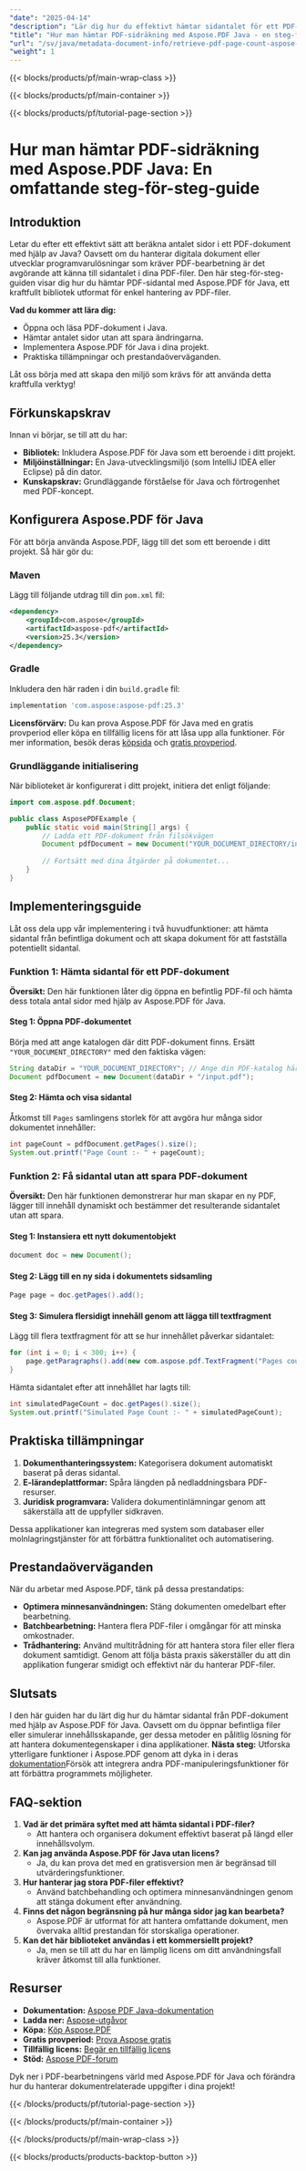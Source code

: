 ```yaml
---
"date": "2025-04-14"
"description": "Lär dig hur du effektivt hämtar sidantalet för ett PDF-dokument med Aspose.PDF för Java. Den här guiden täcker installation, implementering och praktiska tillämpningar."
"title": "Hur man hämtar PDF-sidräkning med Aspose.PDF Java - en steg-för-steg-guide"
"url": "/sv/java/metadata-document-info/retrieve-pdf-page-count-aspose-pdf-java/"
"weight": 1
---
```


{{< blocks/products/pf/main-wrap-class >}}

{{< blocks/products/pf/main-container >}}

{{< blocks/products/pf/tutorial-page-section >}}
# Hur man hämtar PDF-sidräkning med Aspose.PDF Java: En omfattande steg-för-steg-guide

## Introduktion

Letar du efter ett effektivt sätt att beräkna antalet sidor i ett PDF-dokument med hjälp av Java? Oavsett om du hanterar digitala dokument eller utvecklar programvarulösningar som kräver PDF-bearbetning är det avgörande att känna till sidantalet i dina PDF-filer. Den här steg-för-steg-guiden visar dig hur du hämtar PDF-sidantal med Aspose.PDF för Java, ett kraftfullt bibliotek utformat för enkel hantering av PDF-filer.

**Vad du kommer att lära dig:**
- Öppna och läsa PDF-dokument i Java.
- Hämtar antalet sidor utan att spara ändringarna.
- Implementera Aspose.PDF för Java i dina projekt.
- Praktiska tillämpningar och prestandaöverväganden.

Låt oss börja med att skapa den miljö som krävs för att använda detta kraftfulla verktyg!

## Förkunskapskrav

Innan vi börjar, se till att du har:
- **Bibliotek:** Inkludera Aspose.PDF för Java som ett beroende i ditt projekt.
- **Miljöinställningar:** En Java-utvecklingsmiljö (som IntelliJ IDEA eller Eclipse) på din dator.
- **Kunskapskrav:** Grundläggande förståelse för Java och förtrogenhet med PDF-koncept.

## Konfigurera Aspose.PDF för Java

För att börja använda Aspose.PDF, lägg till det som ett beroende i ditt projekt. Så här gör du:

### Maven

Lägg till följande utdrag till din `pom.xml` fil:
```xml
<dependency>
    <groupId>com.aspose</groupId>
    <artifactId>aspose-pdf</artifactId>
    <version>25.3</version>
</dependency>
```
### Gradle

Inkludera den här raden i din `build.gradle` fil:
```gradle
implementation 'com.aspose:aspose-pdf:25.3'
```
**Licensförvärv:**
Du kan prova Aspose.PDF för Java med en gratis provperiod eller köpa en tillfällig licens för att låsa upp alla funktioner. För mer information, besök deras [köpsida](https://purchase.aspose.com/buy) och [gratis provperiod](https://releases.aspose.com/pdf/java/).

### Grundläggande initialisering

När biblioteket är konfigurerat i ditt projekt, initiera det enligt följande:
```java
import com.aspose.pdf.Document;

public class AsposePDFExample {
    public static void main(String[] args) {
        // Ladda ett PDF-dokument från filsökvägen
        Document pdfDocument = new Document("YOUR_DOCUMENT_DIRECTORY/input.pdf");
        
        // Fortsätt med dina åtgärder på dokumentet...
    }
}
```
## Implementeringsguide

Låt oss dela upp vår implementering i två huvudfunktioner: att hämta sidantal från befintliga dokument och att skapa dokument för att fastställa potentiellt sidantal.

### Funktion 1: Hämta sidantal för ett PDF-dokument

**Översikt:** Den här funktionen låter dig öppna en befintlig PDF-fil och hämta dess totala antal sidor med hjälp av Aspose.PDF för Java.

#### Steg 1: Öppna PDF-dokumentet
Börja med att ange katalogen där ditt PDF-dokument finns. Ersätt `"YOUR_DOCUMENT_DIRECTORY"` med den faktiska vägen:
```java
String dataDir = "YOUR_DOCUMENT_DIRECTORY"; // Ange din PDF-katalog här
Document pdfDocument = new Document(dataDir + "/input.pdf");
```

#### Steg 2: Hämta och visa sidantal
Åtkomst till `Pages` samlingens storlek för att avgöra hur många sidor dokumentet innehåller:
```java
int pageCount = pdfDocument.getPages().size();
System.out.printf("Page Count :- " + pageCount);
```
### Funktion 2: Få sidantal utan att spara PDF-dokument

**Översikt:** Den här funktionen demonstrerar hur man skapar en ny PDF, lägger till innehåll dynamiskt och bestämmer det resulterande sidantalet utan att spara.

#### Steg 1: Instansiera ett nytt dokumentobjekt
```java
document doc = new Document();
```

#### Steg 2: Lägg till en ny sida i dokumentets sidsamling
```java
Page page = doc.getPages().add();
```

#### Steg 3: Simulera flersidigt innehåll genom att lägga till textfragment
Lägg till flera textfragment för att se hur innehållet påverkar sidantalet:
```java
for (int i = 0; i < 300; i++) {
    page.getParagraphs().add(new com.aspose.pdf.TextFragment("Pages count test"));
}
```
Hämta sidantalet efter att innehållet har lagts till:
```java
int simulatedPageCount = doc.getPages().size();
System.out.printf("Simulated Page Count :- " + simulatedPageCount);
```
## Praktiska tillämpningar

1. **Dokumenthanteringssystem:** Kategorisera dokument automatiskt baserat på deras sidantal.
2. **E-lärandeplattformar:** Spåra längden på nedladdningsbara PDF-resurser.
3. **Juridisk programvara:** Validera dokumentinlämningar genom att säkerställa att de uppfyller sidkraven.

Dessa applikationer kan integreras med system som databaser eller molnlagringstjänster för att förbättra funktionalitet och automatisering.
## Prestandaöverväganden

När du arbetar med Aspose.PDF, tänk på dessa prestandatips:
- **Optimera minnesanvändningen:** Stäng dokumenten omedelbart efter bearbetning.
- **Batchbearbetning:** Hantera flera PDF-filer i omgångar för att minska omkostnader.
- **Trådhantering:** Använd multitrådning för att hantera stora filer eller flera dokument samtidigt.
Genom att följa bästa praxis säkerställer du att din applikation fungerar smidigt och effektivt när du hanterar PDF-filer.
## Slutsats

I den här guiden har du lärt dig hur du hämtar sidantal från PDF-dokument med hjälp av Aspose.PDF för Java. Oavsett om du öppnar befintliga filer eller simulerar innehållsskapande, ger dessa metoder en pålitlig lösning för att hantera dokumentegenskaper i dina applikationer.
**Nästa steg:** Utforska ytterligare funktioner i Aspose.PDF genom att dyka in i deras [dokumentation](https://reference.aspose.com/pdf/java/)Försök att integrera andra PDF-manipuleringsfunktioner för att förbättra programmets möjligheter.
## FAQ-sektion

1. **Vad är det primära syftet med att hämta sidantal i PDF-filer?**
   - Att hantera och organisera dokument effektivt baserat på längd eller innehållsvolym.
2. **Kan jag använda Aspose.PDF för Java utan licens?**
   - Ja, du kan prova det med en gratisversion men är begränsad till utvärderingsfunktioner.
3. **Hur hanterar jag stora PDF-filer effektivt?**
   - Använd batchbehandling och optimera minnesanvändningen genom att stänga dokument efter användning.
4. **Finns det någon begränsning på hur många sidor jag kan bearbeta?**
   - Aspose.PDF är utformat för att hantera omfattande dokument, men övervaka alltid prestandan för storskaliga operationer.
5. **Kan det här biblioteket användas i ett kommersiellt projekt?**
   - Ja, men se till att du har en lämplig licens om ditt användningsfall kräver åtkomst till alla funktioner.
## Resurser

- **Dokumentation:** [Aspose PDF Java-dokumentation](https://reference.aspose.com/pdf/java/)
- **Ladda ner:** [Aspose-utgåvor](https://releases.aspose.com/pdf/java/)
- **Köpa:** [Köp Aspose.PDF](https://purchase.aspose.com/buy)
- **Gratis provperiod:** [Prova Aspose gratis](https://releases.aspose.com/pdf/java/)
- **Tillfällig licens:** [Begär en tillfällig licens](https://purchase.aspose.com/temporary-license/)
- **Stöd:** [Aspose PDF-forum](https://forum.aspose.com/c/pdf/10)

Dyk ner i PDF-bearbetningens värld med Aspose.PDF för Java och förändra hur du hanterar dokumentrelaterade uppgifter i dina projekt!

{{< /blocks/products/pf/tutorial-page-section >}}

{{< /blocks/products/pf/main-container >}}

{{< /blocks/products/pf/main-wrap-class >}}

{{< blocks/products/products-backtop-button >}}